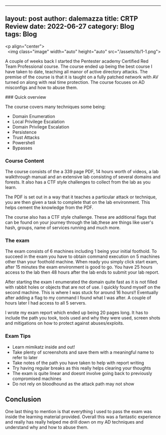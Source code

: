 --- 
 layout: post
 author: dalemazza 
 title: CRTP Review 
 date: 2022-06-27 
 category: Blog
 tags: Blog
 --- 
  
 <p align="center"> 
   <img class="image" width="auto" height="auto" src="/assets/tb/1-1.png"> 
 </p> 

A couple of weeks back I started the Pentester academy Certified Red Team Professional course. The course ended up being the best course I have taken to date, teaching all manor of active directory attacks. The premise of the course is that it is taught on a fully patched network with AV turned on along with real time protection. The course focuses on AD misconfigs and how to abuse them.


### Quick overview   
  
The course covers many techniques some being:
* Domain Enumeration
* Local Privilege Escalation
* Domain Privilege Escalation
* Persistence
* Trust Attacks
* Powershell
* Bypasses

### Course Content

The course consists of the a 339 page PDF, 14 hours worth of videos, a lab walkthrough manual and an extensive lab consisting of several domains and forests. It also has a CTF style challenges to collect from the lab as you learn.

The PDF is set out in a way that it teaches a particular attack or technique, you are then given a task to complete that on the lab environment. This helps cement the knowledge from the PDF.

The course also has a CTF style challenge. These are additional flags that can be found on your journey through the lab,these are things like user's hash, groups, name of services running and much more.


### The exam

The exam consists of 6 machines including 1 being your initial foothold. To succeed in the exam you have to obtain command execution on 5 machines other than your foothold machine. When ready you simply click start exam, after 15 minutes the exam environment is good to go. You have 25 hours access to the lab then 48 hours after the lab ends to submit your lab report.

After starting the exam I enumerated the domain quite fast as it is not filled with rabbit holes or objects that are not of use. I quickly found myself on the second machine. This is where I was stuck for around 16 hours!! Eventually after adding a flag to my command I found what I was after. A couple of hours later I had access to all 5 servers.

I wrote my exam report which ended up being 20 pages long. It has to include the path you took, tools used and why they were used, screen shots and mitigations on how to protect against abuses/exploits.


### Exam Tips
* Learn mimikatz inside and out!
* Take plenty of screenshots and save them with a meaningful name to refer to later
* Take notes of the path you have taken to help with report writing
* Try having regular breaks as this really helps clearing your thoughts
* The exam is quite linear and doesnt involve going back to previously compromised machines
* Do not rely on bloodhound as the attack path may not show


## Conclusion

One last thing to mention is that everything I used to pass the exam was inside the learning material provided. Overall this was a fantastic experience and really has really helped me drill down on my AD techniques and understand why and how to abuse them.
